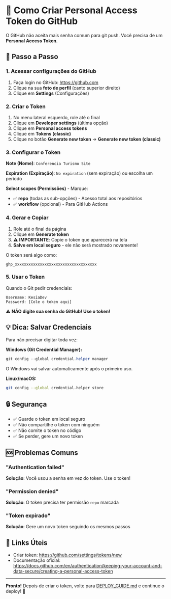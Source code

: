 # 🔑 Como Criar Personal Access Token do GitHub

O GitHub não aceita mais senha comum para git push. Você precisa de um **Personal Access Token**.

## 📝 Passo a Passo

### 1. Acessar configurações do GitHub

1. Faça login no GitHub: https://github.com
2. Clique na sua **foto de perfil** (canto superior direito)
3. Clique em **Settings** (Configurações)

### 2. Criar o Token

1. No menu lateral esquerdo, role até o final
2. Clique em **Developer settings** (última opção)
3. Clique em **Personal access tokens**
4. Clique em **Tokens (classic)**
5. Clique no botão **Generate new token** → **Generate new token (classic)**

### 3. Configurar o Token

**Note (Nome)**: `Conferencia Turismo Site`

**Expiration (Expiração)**: `No expiration` (sem expiração) ou escolha um período

**Select scopes (Permissões)** - Marque:

- ✅ **repo** (todas as sub-opções) - Acesso total aos repositórios
- ✅ **workflow** (opcional) - Para GitHub Actions

### 4. Gerar e Copiar

1. Role até o final da página
2. Clique em **Generate token**
3. ⚠️ **IMPORTANTE**: Copie o token que aparecerá na tela
4. **Salve em local seguro** - ele não será mostrado novamente!

O token será algo como:

```
ghp_xxxxxxxxxxxxxxxxxxxxxxxxxxxxxxxxxxxx
```

### 5. Usar o Token

Quando o Git pedir credenciais:

```
Username: KesiaDev
Password: [Cole o token aqui]
```

⚠️ **NÃO digite sua senha do GitHub! Use o token!**

## 💡 Dica: Salvar Credenciais

Para não precisar digitar toda vez:

**Windows (Git Credential Manager):**

```powershell
git config --global credential.helper manager
```

O Windows vai salvar automaticamente após o primeiro uso.

**Linux/macOS:**

```bash
git config --global credential.helper store
```

## 🔒 Segurança

- ✅ Guarde o token em local seguro
- ✅ Não compartilhe o token com ninguém
- ✅ Não comite o token no código
- ✅ Se perder, gere um novo token

## 🆘 Problemas Comuns

### "Authentication failed"

**Solução**: Você usou a senha em vez do token. Use o token!

### "Permission denied"

**Solução**: O token precisa ter permissão `repo` marcada

### "Token expirado"

**Solução**: Gere um novo token seguindo os mesmos passos

## 🔗 Links Úteis

- Criar token: https://github.com/settings/tokens/new
- Documentação oficial: https://docs.github.com/en/authentication/keeping-your-account-and-data-secure/creating-a-personal-access-token

---

**Pronto!** Depois de criar o token, volte para [DEPLOY_GUIDE.md](./DEPLOY_GUIDE.md) e continue o deploy! 🚀
